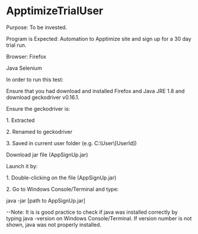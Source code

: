 # ApptimizeTrialUser
<p>Purpose: To be invested.</p>
<p>Program is Expected: Automation to Apptimize site and sign up for a 30 day trial run.</p>
<p>Browser: Firefox</p>
<p>Java Selenium</p>
<p>In order to run this test:</p>
<p>Ensure that you had download and installed Firefox and Java JRE 1.8 and download geckodriver v0.16.1.</p>
<p>Ensure the geckodriver is:</p>
<p>1. Extracted</p>
<p>2. Renamed to geckodriver</p>
<p>3. Saved in current user folder (e.g. C:\User\[UserId])</p>
<p>Download jar file (AppSignUp.jar)</p>
<p>Launch it by:</p>
<p>1. Double-clicking on the file (AppSignUp.jar)</p>
<p>2. Go to Windows Console/Terminal and type: </p>
<p>java -jar [path to AppSignUp.jar]</p>
<p>--Note: It is is good practice to check if java was installed correctly by typing java -version on Windows Console/Terminal. If version number is not shown, java was not properly installed. </p>
